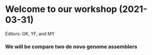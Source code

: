 
# Welcome to our workshop (2021-03-31)
Editors: GK, YF, and MY 

### We will be compare two de novo genome assemblers 
